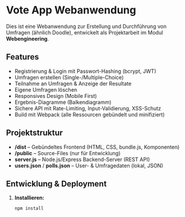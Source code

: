 # Vote App Webanwendung

Dies ist eine Webanwendung zur Erstellung und Durchführung von Umfragen (ähnlich Doodle), entwickelt als Projektarbeit im Modul **Webengineering**.

## Features

- Registrierung & Login mit Passwort-Hashing (bcrypt, JWT)
- Umfragen erstellen (Single-/Multiple-Choice)
- Teilnahme an Umfragen & Anzeige der Resultate
- Eigene Umfragen löschen
- Responsives Design (Mobile First)
- Ergebnis-Diagramme (Balkendiagramm)
- Sichere API mit Rate-Limiting, Input-Validierung, XSS-Schutz
- Build mit Webpack (alle Ressourcen gebündelt und minifiziert)

## Projektstruktur

- **/dist** – Gebündeltes Frontend (HTML, CSS, bundle.js, Komponenten)
- **/public** – Source-Files (nur für Entwicklung)
- **server.js** – Node.js/Express Backend-Server (REST API)
- **users.json** / **polls.json** – User- & Umfragedaten (lokal, JSON)

## Entwicklung & Deployment

1. **Installieren:**
   ```bash
   npm install
   ```
